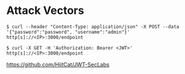 # Attack Vectors

```
$ curl --header "Content-Type: application/json" -X POST --data '{"password":"password", "username":"admin"}' http[s]://<IP>:3000/endpoint

$ curl -X GET -H 'Authorization: Bearer <JWT>' http[s]://<IP>:3000/endpoint
```

https://github.com/HiitCat/JWT-SecLabs